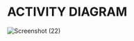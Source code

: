 # ACTIVITY DIAGRAM
![Screenshot (22)](https://user-images.githubusercontent.com/86232601/130480853-efd1cdbc-f813-4c15-ab10-caa561eb6a2e.png)
